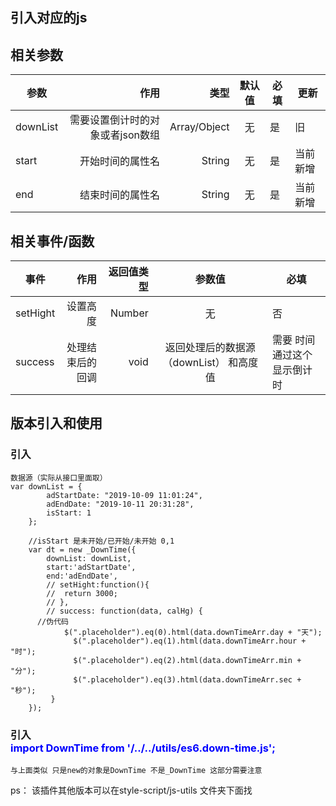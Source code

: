 ## 引入对应的js

## 相关参数

| 参数       | 作用   |类型    |  默认值 |必填 |更新 |
| --------   | -----:  |-----:  | :----:  |--- |-----|
| downList  | 需要设置倒计时的对象或者json数组 |Array/Object  |  无  |是|旧|
| start      | 开始时间的属性名 |String  |   无   |是 |当前新增|
| end        | 结束时间的属性名 | String  |   无   |是 |当前新增|


## 相关事件/函数

| 事件       | 作用     |返回值类型    | 参数值 |必填 |
| --------   | -----:  |-----:  | :----:  |--- |
| setHight   | 设置高度 |Number|  无  |否|
| success    | 处理结束后的回调 | void |   返回处理后的数据源（downList） 和高度值    |需要 时间通过这个显示倒计时 |


## 版本引入和使用
### 引入 	<div style="color:orange"><script src="xx/util.down-time.v1.1.js"></script></div>


    数据源（实际从接口里面取）
    var downList = {
			adStartDate: "2019-10-09 11:01:24",
			adEndDate: "2019-10-11 20:31:28",
			isStart: 1
		};

		//isStart 是未开始/已开始/未开始 0,1
		var dt = new _DownTime({
			downList: downList,
			start:'adStartDate',
			end:'adEndDate',
			// setHight:function(){
			// 	return 3000;
			// },
			// success: function(data, calHg) {
          //伪代码
			   	$(".placeholder").eq(0).html(data.downTimeArr.day + "天");
			 	  $(".placeholder").eq(1).html(data.downTimeArr.hour + "时");
			 	  $(".placeholder").eq(2).html(data.downTimeArr.min + "分");
			 	  $(".placeholder").eq(3).html(data.downTimeArr.sec + "秒");
			 }
		});
### 引入 <div style="color:blue">	import DownTime from '/../../utils/es6.down-time.js';		</div>

    与上面类似 只是new的对象是DownTime 不是_DownTime 这部分需要注意


ps： 该插件其他版本可以在style-script/js-utils 文件夹下面找
